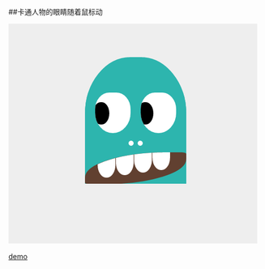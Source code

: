##卡通人物的眼睛随着鼠标动


![](demo.png)

[demo](http://liyaoli.com/demo/eyes-following-mouse-movement/demo.html)
